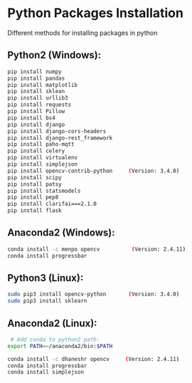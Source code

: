 # Python Packages Installation
Different methods for installing packages in python

## Python2 (Windows):
 ```bash
 pip install numpy 
 pip install pandas 
 pip install matplotlib 
 pip install sklean 
 pip install urllib3 
 pip install requests 
 pip install Pillow 
 pip install bs4 
 pip install django 
 pip install django-cors-headers 
 pip install django-rest_framework 
 pip install paho-mqtt 
 pip install celery 
 pip install virtualenv 
 pip install simplejson
 pip install opencv-contrib-python     (Version: 3.4.0)
 pip install scipy
 pip install patsy
 pip install statsmodels
 pip install pep8
 pip install clarifai===2.1.0
 pip install flask
 ```
 
 ## Anaconda2 (Windows):
 ```bash
conda install -c menpo opencv          (Version: 2.4.11)
conda install progressbar
```

## Python3 (Linux):
 ```bash
 sudo pip3 install opencv-python       (Version: 3.4.0)
 sudo pip3 install sklearn
 ```

## Anaconda2 (Linux):
```bash
 # Add conda to python2 path:
export PATH=~/anaconda2/bin:$PATH

conda install -c dhaneshr opencv     (Version: 2.4.11)
conda install progressbar
conda install simplejson
```

 
